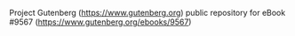 Project Gutenberg (https://www.gutenberg.org) public repository for eBook #9567 (https://www.gutenberg.org/ebooks/9567)